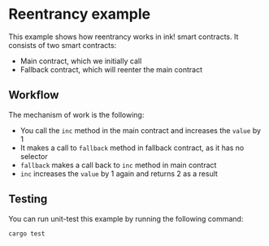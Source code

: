 # Reentrancy example

This example shows how reentrancy works in ink! smart contracts.
It consists of two smart contracts:

- Main contract, which we initially call
- Fallback contract, which will reenter the main contract

## Workflow

The mechanism of work is the following:

- You call the `inc` method in the main contract and increases the `value` by 1
- It makes a call to `fallback` method in fallback contract, as it has no selector
- `fallback` makes a call back to `inc` method in main contract
- `inc` increases the `value` by 1 again and returns 2 as a result

## Testing

You can run unit-test this example by running the following command:

```bash
cargo test
```